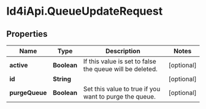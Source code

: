 # Id4iApi.QueueUpdateRequest

## Properties
Name | Type | Description | Notes
------------ | ------------- | ------------- | -------------
**active** | **Boolean** | If this value is set to false the queue will be deleted. | [optional] 
**id** | **String** |  | [optional] 
**purgeQueue** | **Boolean** | Set this value to true if you want to purge the queue. | [optional] 


